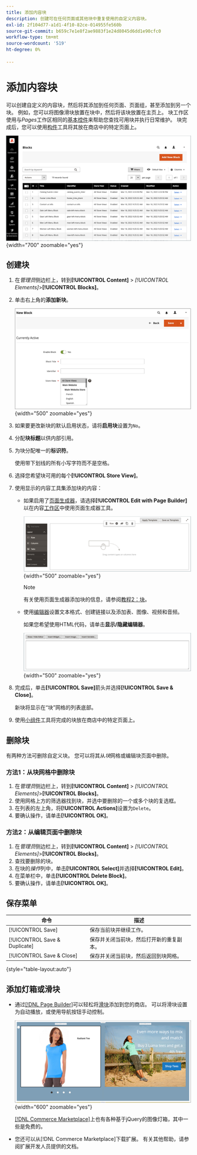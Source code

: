 ```yaml
---
title: 添加内容块
description: 创建可在任何页面或其他块中重复使用的自定义内容块。
exl-id: 2f104d77-a1d1-4f10-82ce-014955fe560b
source-git-commit: b659c7e1e8f2ae9883f1e24d8045d6dd1e90cfc0
workflow-type: tm+mt
source-wordcount: '519'
ht-degree: 0%

---
```


# 添加内容块

可以创建自定义的内容块，然后将其添加到任何页面、页面组，甚至添加到另一个块。 例如，您可以将图像滑块放置在块中，然后将该块放置在主页上。 块工作区使用与&#x200B;_Pages_&#x200B;工作区相同的[基本控件](pages-workspace.md)来帮助您查找可用块并执行日常维护。 块完成后，您可以使用[构件](widget-static-block.md)工具将其放在商店中的特定页面上。

![“块”页显示现有块的网格](./assets/blocks-workspace.png){width="700" zoomable="yes"}

## 创建块

1. 在&#x200B;_管理员_&#x200B;侧边栏上，转到&#x200B;**[!UICONTROL Content]** > _[!UICONTROL Elements]_>**[!UICONTROL Blocks]**。

1. 单击右上角的&#x200B;**添加新块**。

   ![新块页面显示选项和内容空间](./assets/block-detail.png){width="500" zoomable="yes"}

1. 如果要更改新块的默认启用状态，请将&#x200B;**启用块**&#x200B;设置为`No`。

1. 分配&#x200B;**块标题**&#x200B;以供内部引用。

1. 为块分配唯一的&#x200B;**标识符**。

   使用带下划线的所有小写字符而不是空格。

1. 选择您希望块可用的每个&#x200B;**[!UICONTROL Store View]**。

1. 使用显示的内容工具集添加块的内容：

   - 如果启用了[页面生成器](../page-builder/introduction.md)，请选择&#x200B;**[!UICONTROL Edit with Page Builder]**&#x200B;以在内容[工作区](../page-builder/workspace.md)中使用页面生成器工具。

     ![页面生成器工作区](./assets/pb-workspace-block.png){width="500" zoomable="yes"}

     >[!NOTE]
     >
     >有关使用页面生成器添加块的信息，请参阅[教程2：块](../page-builder/2-blocks.md)。

   - 使用[编辑器](editor.md)设置文本格式、创建链接以及添加表、图像、视频和音频。

     如果您希望使用HTML代码，请单击&#x200B;**显示/隐藏编辑器**。

     ![块编辑器（隐藏）](./assets/block-editor-hidden.png){width="500" zoomable="yes"}

1. 完成后，单击&#x200B;**[!UICONTROL Save]**&#x200B;箭头并选择&#x200B;**[!UICONTROL Save & Close]**。

   新块将显示在“块”网格的列表底部。

1. 使用[小组件](widget-static-block.md)工具将完成的块放在商店中的特定页面上。

## 删除块

有两种方法可删除自定义块。 您可以将其从&#x200B;_块_&#x200B;网格或编辑块页面中删除。

### 方法1：从块网格中删除块

1. 在&#x200B;_管理员_&#x200B;侧边栏上，转到&#x200B;**[!UICONTROL Content]** > _[!UICONTROL Elements]_>**[!UICONTROL Blocks]**。
1. 使用网格上方的筛选器找到块，并选中要删除的一个或多个块的复选框。
1. 在列表的左上角，将&#x200B;**[!UICONTROL Actions]**&#x200B;设置为`Delete`。
1. 要确认操作，请单击&#x200B;**[!UICONTROL OK]**。

### 方法2：从编辑页面中删除块

1. 在&#x200B;_管理员_&#x200B;侧边栏上，转到&#x200B;**[!UICONTROL Content]** > _[!UICONTROL Elements]_>**[!UICONTROL Blocks]**。
1. 查找要删除的块。
1. 在块的&#x200B;_操作_&#x200B;列中，单击&#x200B;**[!UICONTROL Select]**&#x200B;并选择&#x200B;**[!UICONTROL Edit]**。
1. 在菜单栏中，单击&#x200B;**[!UICONTROL Delete Block]**。
1. 要确认操作，请单击&#x200B;**[!UICONTROL OK]**。

## 保存菜单

| 命令 | 描述 |
|----------|----------- |
| [!UICONTROL Save] | 保存当前块并继续工作。 |
| [!UICONTROL Save & Duplicate] | 保存并关闭当前块，然后打开新的重复副本。 |
| [!UICONTROL Save & Close] | 保存并关闭当前块，然后返回到块网格。 |

{style="table-layout:auto"}

## 添加灯箱或滑块

- 通过[[!DNL Page Builder]](../page-builder/introduction.md)可以轻松将[滑块](../page-builder/slider.md)添加到您的商店。 可以将滑块设置为自动播放，或使用导航按钮手动控制。

  ![页面生成器滑块](./assets/pb-tutorial3-slider-tee-shirt-promo.png){width="600" zoomable="yes"}

  [[!DNL Commerce Marketplace]][1]上也有各种基于jQuery的图像灯箱，其中一些是免费的。

- 您还可以从[!DNL Commerce Marketplace]下载扩展。 有关其他帮助，请参阅扩展开发人员提供的文档。

[1]: https://marketplace.magento.com/extensions.html?q=lightbox
